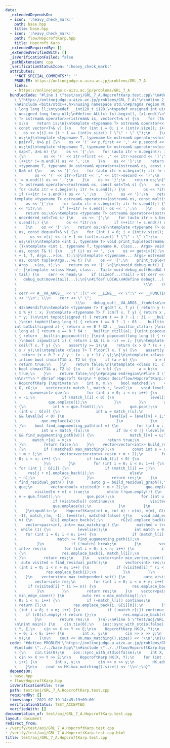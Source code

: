 ```yaml
---
data:
  _extendedDependsOn:
  - icon: ':heavy_check_mark:'
    path: base.hpp
    title: base.hpp
  - icon: ':heavy_check_mark:'
    path: flow/HopcroftKarp.hpp
    title: Hopcroft Karp
  _extendedRequiredBy: []
  _extendedVerifiedWith: []
  _isVerificationFailed: false
  _pathExtension: cpp
  _verificationStatusIcon: ':heavy_check_mark:'
  attributes:
    '*NOT_SPECIAL_COMMENTS*': ''
    PROBLEM: https://onlinejudge.u-aizu.ac.jp/problems/GRL_7_A
    links:
    - https://onlinejudge.u-aizu.ac.jp/problems/GRL_7_A
  bundledCode: "#line 1 \"test/aoj/GRL_7_A.HopcroftKarp.test.cpp\"\n#define PROBLEM\
    \ \"https://onlinejudge.u-aizu.ac.jp/problems/GRL_7_A\"\n\n#line 2 \"base.hpp\"\
    \n#include <bits/stdc++.h>\nusing namespace std;\n#pragma region Macros\ntypedef\
    \ long long ll;\ntypedef __int128_t i128;\ntypedef unsigned int uint;\ntypedef\
    \ unsigned long long ull;\n#define ALL(x) (x).begin(), (x).end()\n\ntemplate <typename\
    \ T> istream& operator>>(istream& is, vector<T>& v) {\n    for (T& x : v) is >>\
    \ x;\n    return is;\n}\ntemplate <typename T> ostream& operator<<(ostream& os,\
    \ const vector<T>& v) {\n    for (int i = 0; i < (int)v.size(); i++) {\n     \
    \   os << v[i] << (i + 1 == (int)v.size() ? \"\" : \" \");\n    }\n    return\
    \ os;\n}\ntemplate <typename T, typename U> ostream& operator<<(ostream& os, const\
    \ pair<T, U>& p) {\n    os << '(' << p.first << ',' << p.second << ')';\n    return\
    \ os;\n}\ntemplate <typename T, typename U> ostream& operator<<(ostream& os, const\
    \ map<T, U>& m) {\n    os << '{';\n    for (auto itr = m.begin(); itr != m.end();)\
    \ {\n        os << '(' << itr->first << ',' << itr->second << ')';\n        if\
    \ (++itr != m.end()) os << ',';\n    }\n    os << '}';\n    return os;\n}\ntemplate\
    \ <typename T, typename U> ostream& operator<<(ostream& os, const unordered_map<T,\
    \ U>& m) {\n    os << '{';\n    for (auto itr = m.begin(); itr != m.end();) {\n\
    \        os << '(' << itr->first << ',' << itr->second << ')';\n        if (++itr\
    \ != m.end()) os << ',';\n    }\n    os << '}';\n    return os;\n}\ntemplate <typename\
    \ T> ostream& operator<<(ostream& os, const set<T>& s) {\n    os << '{';\n   \
    \ for (auto itr = s.begin(); itr != s.end();) {\n        os << *itr;\n       \
    \ if (++itr != s.end()) os << ',';\n    }\n    os << '}';\n    return os;\n}\n\
    template <typename T> ostream& operator<<(ostream& os, const multiset<T>& s) {\n\
    \    os << '{';\n    for (auto itr = s.begin(); itr != s.end();) {\n        os\
    \ << *itr;\n        if (++itr != s.end()) os << ',';\n    }\n    os << '}';\n\
    \    return os;\n}\ntemplate <typename T> ostream& operator<<(ostream& os, const\
    \ unordered_set<T>& s) {\n    os << '{';\n    for (auto itr = s.begin(); itr !=\
    \ s.end();) {\n        os << *itr;\n        if (++itr != s.end()) os << ',';\n\
    \    }\n    os << '}';\n    return os;\n}\ntemplate <typename T> ostream& operator<<(ostream&\
    \ os, const deque<T>& v) {\n    for (int i = 0; i < (int)v.size(); i++) {\n  \
    \      os << v[i] << (i + 1 == (int)v.size() ? \"\" : \" \");\n    }\n    return\
    \ os;\n}\n\ntemplate <int i, typename T> void print_tuple(ostream&, const T&)\
    \ {}\ntemplate <int i, typename T, typename H, class... Args> void print_tuple(ostream&\
    \ os, const T& t) {\n    if (i) os << ',';\n    os << get<i>(t);\n    print_tuple<i\
    \ + 1, T, Args...>(os, t);\n}\ntemplate <typename... Args> ostream& operator<<(ostream&\
    \ os, const tuple<Args...>& t) {\n    os << '{';\n    print_tuple<0, tuple<Args...>,\
    \ Args...>(os, t);\n    return os << '}';\n}\n\nvoid debug_out() { cerr << '\\\
    n'; }\ntemplate <class Head, class... Tail> void debug_out(Head&& head, Tail&&...\
    \ tail) {\n    cerr << head;\n    if (sizeof...(Tail) > 0) cerr << \", \";\n \
    \   debug_out(move(tail)...);\n}\n#ifdef LOCAL\n#define debug(...)           \
    \                                                        \\\n    cerr << \" \"\
    ;                                                                     \\\n   \
    \ cerr << #__VA_ARGS__ << \" :[\" << __LINE__ << \":\" << __FUNCTION__ << \"]\"\
    \ << '\\n'; \\\n    cerr << \" \";                                           \
    \                          \\\n    debug_out(__VA_ARGS__)\n#else\n#define debug(...)\
    \ 42\n#endif\n\ntemplate <typename T> T gcd(T x, T y) { return y != 0 ? gcd(y,\
    \ x % y) : x; }\ntemplate <typename T> T lcm(T x, T y) { return x / gcd(x, y)\
    \ * y; }\n\nint topbit(signed t) { return t == 0 ? -1 : 31 - __builtin_clz(t);\
    \ }\nint topbit(long long t) { return t == 0 ? -1 : 63 - __builtin_clzll(t); }\n\
    int botbit(signed a) { return a == 0 ? 32 : __builtin_ctz(a); }\nint botbit(long\
    \ long a) { return a == 0 ? 64 : __builtin_ctzll(a); }\nint popcount(signed t)\
    \ { return __builtin_popcount(t); }\nint popcount(long long t) { return __builtin_popcountll(t);\
    \ }\nbool ispow2(int i) { return i && (i & -i) == i; }\n\ntemplate <class T> T\
    \ ceil(T x, T y) {\n    assert(y >= 1);\n    return (x > 0 ? (x + y - 1) / y :\
    \ x / y);\n}\ntemplate <class T> T floor(T x, T y) {\n    assert(y >= 1);\n  \
    \  return (x > 0 ? x / y : (x - y + 1) / y);\n}\n\ntemplate <class T1, class T2>\
    \ inline bool chmin(T1& a, T2 b) {\n    if (a > b) {\n        a = b;\n       \
    \ return true;\n    }\n    return false;\n}\ntemplate <class T1, class T2> inline\
    \ bool chmax(T1& a, T2 b) {\n    if (a < b) {\n        a = b;\n        return\
    \ true;\n    }\n    return false;\n}\n#pragma endregion\n#line 3 \"flow/HopcroftKarp.hpp\"\
    \n\n/**\n * @brief Hopcroft Karp\n * @docs docs/flow/HopcroftKarp.md\n */\nstruct\
    \ HopcroftKarp {\nprivate:\n    int n, m;\n    bool matched;\n    vector<vector<int>>\
    \ G, rG;\n    vector<int> match_l, match_r, level;\n    void levelize() {\n  \
    \      queue<int> que;\n        for (int i = 0; i < n; i++) {\n            level[i]\
    \ = -1;\n            if (match_l[i] < 0) {\n                level[i] = 0;\n  \
    \              que.emplace(i);\n            }\n        }\n        while (!que.empty())\
    \ {\n            int v = que.front();\n            que.pop();\n            for\
    \ (int u : G[v]) {\n                int w = match_r[u];\n                if (~w\
    \ && level[w] < 0) {\n                    level[w] = level[v] + 1;\n         \
    \           que.emplace(w);\n                }\n            }\n        }\n   \
    \ }\n    bool find_augumenting_path(int v) {\n        for (int u : G[v]) {\n \
    \           int w = match_r[u];\n            if (w < 0 || (level[w] > level[v]\
    \ && find_augumenting_path(w))) {\n                match_l[v] = u;\n         \
    \       match_r[u] = v;\n                return true;\n            }\n       \
    \ }\n        return false;\n    }\n    vector<vector<int>> build_residual_graph()\
    \ {\n        if (!matched) max_matching();\n        const int s = n + m, t = n\
    \ + m + 1;\n        vector<vector<int>> res(n + m + 2);\n        for (int i =\
    \ 0; i < n; i++) {\n            if (match_l[i] < 0) {\n                res[s].emplace_back(i);\n\
    \            }\n        }\n        for (int i = 0; i < n; i++) {\n           \
    \ for (int j : G[i]) {\n                if (match_l[i] == j)\n               \
    \     res[j + n].emplace_back(i);\n                else\n                    res[i].emplace_back(j\
    \ + n);\n            }\n        }\n        return res;\n    }\n    vector<bool>\
    \ find_residual_path() {\n        auto g = build_residual_graph();\n        queue<int>\
    \ que;\n        vector<bool> visited(n + m + 2);\n        que.emplace(n + m);\n\
    \        visited[n + m] = true;\n        while (!que.empty()) {\n            int\
    \ v = que.front();\n            que.pop();\n            for (int u : g[v]) {\n\
    \                if (visited[u]) continue;\n                visited[u] = true;\n\
    \                que.emplace(u);\n            }\n        }\n        return visited;\n\
    \    }\n\npublic:\n    HopcroftKarp(int n, int m) : n(n), m(m), G(n), rG(m), match_l(n,\
    \ -1), match_r(m, -1), level(n), matched(false) {}\n    void add_edge(int u, int\
    \ v) {\n        G[u].emplace_back(v);\n        rG[v].emplace_back(u);\n    }\n\
    \    vector<pair<int, int>> max_matching() {\n        matched = true;\n      \
    \  while (1) {\n            levelize();\n            int match = 0;\n        \
    \    for (int i = 0; i < n; i++) {\n                if (match_l[i] < 0) {\n  \
    \                  match += find_augumenting_path(i);\n                }\n   \
    \         }\n            if (!match) break;\n        }\n        vector<pair<int,\
    \ int>> res;\n        for (int i = 0; i < n; i++) {\n            if (~match_l[i])\
    \ {\n                res.emplace_back(i, match_l[i]);\n            }\n       \
    \ }\n        return res;\n    }\n    vector<int> min_vertex_cover() {\n      \
    \  auto visited = find_residual_path();\n        vector<int> res;\n        for\
    \ (int i = 0; i < n + m; i++) {\n            if (visited[i] ^ (i < n)) {\n   \
    \             res.emplace_back(i);\n            }\n        }\n        return res;\n\
    \    }\n    vector<int> max_independent_set() {\n        auto visited = find_residual_path();\n\
    \        vector<int> res;\n        for (int i = 0; i < n + m; i++) {\n       \
    \     if (visited[i] ^ (i >= n)) {\n                res.emplace_back(i);\n   \
    \         }\n        }\n        return res;\n    }\n    vector<pair<int, int>>\
    \ min_edge_cover() {\n        auto res = max_matching();\n        for (int i =\
    \ 0; i < n; i++) {\n            if (~match_l[i]) continue;\n            if (G[i].empty())\
    \ return {};\n            res.emplace_back(i, G[i][0]);\n        }\n        for\
    \ (int i = 0; i < m; i++) {\n            if (~match_r[i]) continue;\n        \
    \    if (rG[i].empty()) return {};\n            res.emplace_back(rG[i][0], i);\n\
    \        }\n        return res;\n    }\n};\n#line 5 \"test/aoj/GRL_7_A.HopcroftKarp.test.cpp\"\
    \n\nint main() {\n    cin.tie(0);\n    ios::sync_with_stdio(false);\n    int X,\
    \ Y, E;\n    cin >> X >> Y >> E;\n\n    HopcroftKarp HK(X, Y);\n    for (int i\
    \ = 0; i < E; i++) {\n        int x, y;\n        cin >> x >> y;\n        HK.add_edge(x,\
    \ y);\n    }\n\n    cout << HK.max_matching().size() << '\\n';\n}\n"
  code: "#define PROBLEM \"https://onlinejudge.u-aizu.ac.jp/problems/GRL_7_A\"\n\n\
    #include \"../../base.hpp\"\n#include \"../../flow/HopcroftKarp.hpp\"\n\nint main()\
    \ {\n    cin.tie(0);\n    ios::sync_with_stdio(false);\n    int X, Y, E;\n   \
    \ cin >> X >> Y >> E;\n\n    HopcroftKarp HK(X, Y);\n    for (int i = 0; i < E;\
    \ i++) {\n        int x, y;\n        cin >> x >> y;\n        HK.add_edge(x, y);\n\
    \    }\n\n    cout << HK.max_matching().size() << '\\n';\n}"
  dependsOn:
  - base.hpp
  - flow/HopcroftKarp.hpp
  isVerificationFile: true
  path: test/aoj/GRL_7_A.HopcroftKarp.test.cpp
  requiredBy: []
  timestamp: '2021-07-19 14:45:19+09:00'
  verificationStatus: TEST_ACCEPTED
  verifiedWith: []
documentation_of: test/aoj/GRL_7_A.HopcroftKarp.test.cpp
layout: document
redirect_from:
- /verify/test/aoj/GRL_7_A.HopcroftKarp.test.cpp
- /verify/test/aoj/GRL_7_A.HopcroftKarp.test.cpp.html
title: test/aoj/GRL_7_A.HopcroftKarp.test.cpp
---
```

